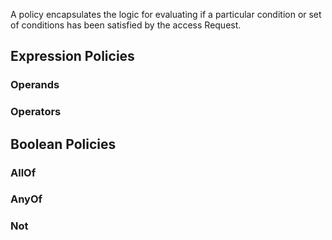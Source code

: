 A policy encapsulates the logic for evaluating if a particular condition or set of conditions has been satisfied by the access Request.

## Expression Policies

### Operands

### Operators

## Boolean Policies

### AllOf

### AnyOf

### Not